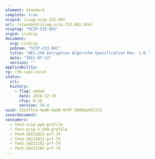 ```yaml
---
element: Standard
complete: true
nispid: iicwg-scip-233.601
url: /standard/iicwg-scip-233.601.html
nisptag: "SCIP-233.601"
orgid: cis3cip
document:
  org: cis3cip
  pubnum: "SCIP-233.601"
  title: "AES-256 Encryption Algorithm Specification Rev. 1.0."
  date: "2011-07-12"
  version: ""
applicability:
rp: c3b-cap1-nscat
status:
  uri: 
  history: 
    - flag: added
      date: 2016-12-19
      rfcp: 9-16
      version: 10.0
uuid: 152e75c9-4ad6-4ad8-9fdf-39db9a451172
coverdocument:
consumers:
  - fmn3-scip-ppk-profile
  - fmn3-scip-x.509-profile
  - fmn4-20211022-prf-74
  - fmn4-20211022-prf-75
  - fmn5-20221202-prf-74
  - fmn5-20221202-prf-75
---
```

